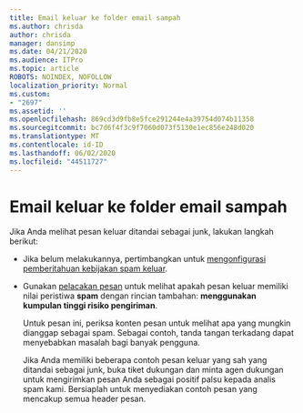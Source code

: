```yaml
---
title: Email keluar ke folder email sampah
ms.author: chrisda
author: chrisda
manager: dansimp
ms.date: 04/21/2020
ms.audience: ITPro
ms.topic: article
ROBOTS: NOINDEX, NOFOLLOW
localization_priority: Normal
ms.custom:
- "2697"
ms.assetid: ''
ms.openlocfilehash: 869cd3d9fb8e5fce291244e4a39754d074b11358
ms.sourcegitcommit: bc7d6f4f3c9f7060d073f5130e1ec856e248d020
ms.translationtype: MT
ms.contentlocale: id-ID
ms.lasthandoff: 06/02/2020
ms.locfileid: "44511727"
---
```

# <a name="outbound-email-to-junk-email-folder"></a>Email keluar ke folder email sampah

Jika Anda melihat pesan keluar ditandai sebagai junk, lakukan langkah berikut:

- Jika belum melakukannya, pertimbangkan untuk [mengonfigurasi pemberitahuan kebijakan spam keluar](https://docs.microsoft.com/microsoft-365/security/office-365-security/configure-the-outbound-spam-policy).

- Gunakan [pelacakan pesan](https://docs.microsoft.com/microsoft-365/security/office-365-security/message-trace-scc) untuk melihat apakah pesan keluar memiliki nilai peristiwa **spam** dengan rincian tambahan: **menggunakan kumpulan tinggi risiko pengiriman**.

  Untuk pesan ini, periksa konten pesan untuk melihat apa yang mungkin dianggap sebagai spam. Sebagai contoh, tanda tangan terkadang dapat menyebabkan masalah bagi banyak pengguna.

  Jika Anda memiliki beberapa contoh pesan keluar yang sah yang ditandai sebagai junk, buka tiket dukungan dan minta agen dukungan untuk mengirimkan pesan Anda sebagai positif palsu kepada analis spam kami. Bersiaplah untuk menyediakan contoh pesan yang mencakup semua header pesan.
